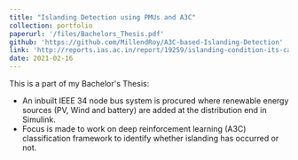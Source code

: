```yaml
---
title: "Islanding Detection using PMUs and A3C"
collection: portfolio
paperurl: '/files/Bachelors_Thesis.pdf'
github: 'https://github.com/MillendRoy/A3C-based-Islanding-Detection'
link: 'http://reports.ias.ac.in/report/19259/islanding-condition-its-causes-mode-of-origination-and-detection'
date: 2021-02-16
---
```

This is a part of my Bachelor's Thesis:
- An inbuilt IEEE 34 node bus system is procured where renewable energy sources (PV, Wind and battery) are added at the distribution end in Simulink. 
- Focus is made to work on deep reinforcement learning (A3C) classification framework to identify whether islanding has occurred or not.


